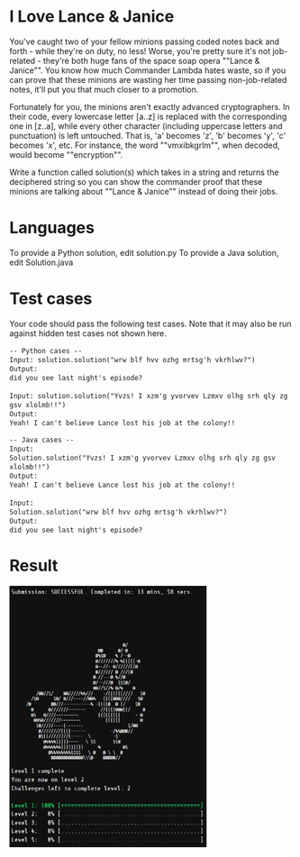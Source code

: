 # I Love Lance & Janice

You've caught two of your fellow minions passing coded notes back and forth - while they're on duty, no less! Worse, you're pretty sure it's not job-related - they're both huge fans of the space soap opera ""Lance & Janice"". You know how much Commander Lambda hates waste, so if you can prove that these minions are wasting her time passing non-job-related notes, it'll put you that much closer to a promotion.

Fortunately for you, the minions aren't exactly advanced cryptographers. In their code, every lowercase letter [a..z] is replaced with the corresponding one in [z..a], while every other character (including uppercase letters and punctuation) is left untouched. That is, 'a' becomes 'z', 'b' becomes 'y', 'c' becomes 'x', etc. For instance, the word ""vmxibkgrlm"", when decoded, would become ""encryption"".

Write a function called solution(s) which takes in a string and returns the deciphered string so you can show the commander proof that these minions are talking about ""Lance & Janice"" instead of doing their jobs.

# Languages

To provide a Python solution, edit solution.py
To provide a Java solution, edit Solution.java

# Test cases

Your code should pass the following test cases.
Note that it may also be run against hidden test cases not shown here.

```
-- Python cases --
Input: solution.solution("wrw blf hvv ozhg mrtsg'h vkrhlwv?")
Output:
did you see last night's episode?

Input: solution.solution("Yvzs! I xzm'g yvorvev Lzmxv olhg srh qly zg gsv xlolmb!!")
Output:
Yeah! I can't believe Lance lost his job at the colony!!
```

```
-- Java cases --
Input:
Solution.solution("Yvzs! I xzm'g yvorvev Lzmxv olhg srh qly zg gsv xlolmb!!")
Output:
Yeah! I can't believe Lance lost his job at the colony!!

Input:
Solution.solution("wrw blf hvv ozhg mrtsg'h vkrhlwv?")
Output:
did you see last night's episode?
```

# Result

<img src="./level1.jpg" width=350>
